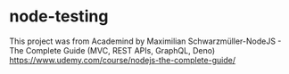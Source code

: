 # node-testing
This project was from Academind by Maximilian Schwarzmüller-NodeJS - The Complete Guide (MVC, REST APIs, GraphQL, Deno)
https://www.udemy.com/course/nodejs-the-complete-guide/

